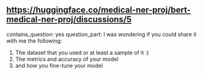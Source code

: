 ## https://huggingface.co/medical-ner-proj/bert-medical-ner-proj/discussions/5

contains_question: yes
question_part: I was wondering if you could share it with me the following:
1. The dataset that you used or at least a sample of it :)
2. The metrics and accuracy of your model
3. and how you fine-tune your model